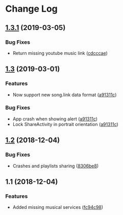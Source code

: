 # Change Log

<a name="1.3.1"></a>
## [1.3.1](https://github.com/Ty3uK/songlink-android/compare/1.3...1.3.1) (2019-03-05)

### Bug Fixes

* Return missing youtube music link ([cdcccae](https://github.com/Ty3uK/songlink-android/commit/cdcccae))

<a name="1.3"></a>
## [1.3](https://github.com/Ty3uK/songlink-android/compare/1.2...1.3) (2019-03-01)

### Features

* Now support new song.link data format ([a91311c](https://github.com/Ty3uK/songlink-android/commit/a91311c))

### Bug Fixes

* App crash when showing alert ([a91311c](https://github.com/Ty3uK/songlink-android/commit/a91311c))
* Lock ShareActivity in portrait orientation ([a91311c](https://github.com/Ty3uK/songlink-android/commit/a91311c))

<a name="1.2"></a>
## [1.2](https://github.com/Ty3uK/songlink-android/compare/1.1...1.2) (2018-12-04)

### Bug Fixes

* Crashes and playlists sharing ([8306be8](https://github.com/Ty3uK/songlink-android/commit/8306be8))

<a name="1.1"></a>
## 1.1 (2018-12-04)

### Features

* Added missing musical services ([fc94c98](https://github.com/Ty3uK/songlink-android/commit/fc94c98))
